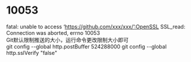 # 10053  
fatal: unable to access ‘https://github.com/xxx/xxx/’:OpenSSL SSL_read: Connection was aborted, errno 10053  
Git默认限制推送的大小，运行命令更改限制大小即可  
git config --global http.postBuffer 524288000
git config --global http.sslVerify "false"

